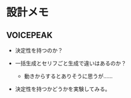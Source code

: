 # 設計メモ

## VOICEPEAK

- 決定性を持つのか？
- 一括生成とセリフごと生成で違いはあるのか？
  - 動きからするとありそうに思うが……

- 決定性を持つかどうかを実験してみる。



